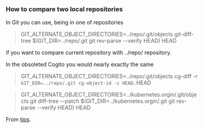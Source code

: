 ### How to compare two local repositories

In Git you can use, being in one of repositories

>GIT_ALTERNATE_OBJECT_DIRECTORIES=../repo/.git/objects git-diff-tree $(GIT_DIR=../repo/.git git rev-parse --verify HEAD) HEAD

if you want to compare current repository with ../repo/ repository.

In the obsoleted Cogito you would nearly exactly the same

>GIT_ALTERNATE_OBJECT_DIRECTORIES=../repo/.git/objects cg-diff -r `GIT_DIR=../repo/.git cg-object-id -c HEAD`..HEAD


>GIT_ALTERNATE_OBJECT_DIRECTORIES=../kubernetes.orgin/.git/objects git diff-tree --patch $(GIT_DIR=../kubernetes.orgin/.git git rev-parse --verify HEAD) HEAD

From [tips](https://git.wiki.kernel.org/index.php/GitTips).
